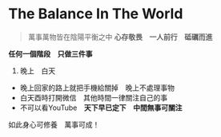 # The Balance In The World #
>萬事萬物皆在陰陽平衡之中
>**心存敬畏　一人前行　砥礪而進**

**任何一個階段　只做三件事**

1. 晚上　白天

 * 晚上回家的路上就把手機給關掉　晚上不處理事物
 * 白天酉時打開微信　其他時間一律關注自己的事
 * 不可以看YouTube　**天下早已定下　中間無事可關注**
 
 如此身心可修養　萬事可成！

